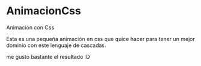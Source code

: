 # AnimacionCss
Animación con Css 

Esta es una pequeña animación en css que quice hacer para tener un mejor dominio con este lenguaje de cascadas.

me gusto bastante el resultado :D
